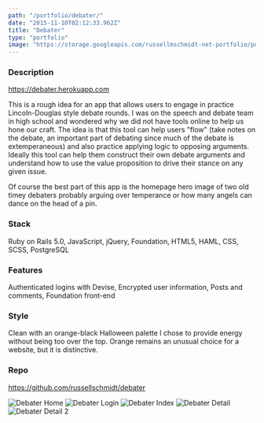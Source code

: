 ```yaml
---
path: "/portfolio/debater/"
date: "2015-11-10T02:12:33.962Z"
title: "Debater"
type: "portfolio"
image: "https://storage.googleapis.com/russellmschmidt-net-portfolio/portfolio/debater-1.png"
---
```


### Description
<https://debater.herokuapp.com>

This is a rough idea for an app that allows users to engage in practice Lincoln-Douglas style debate rounds. I was on the speech and debate team in high school and wondered why we did not have tools online to help us hone our craft. The idea is that this tool can help users "flow" (take notes on the debate, an important part of debating since much of the debate is extemperaneous) and also practice applying logic to opposing arguments. Ideally this tool can help them construct their own debate arguments and understand how to use the value proposition to drive their stance on any given issue.

Of course the best part of this app is the homepage hero image of two old timey debaters probably arguing over temperance or how many angels can dance on the head of a pin.

### Stack
Ruby on Rails 5.0,
JavaScript,
jQuery,
Foundation,
HTML5, 
HAML,
CSS,
SCSS,
PostgreSQL

### Features
Authenticated logins with Devise,
Encrypted user information,
Posts and comments,
Foundation front-end

### Style
Clean with an orange-black Halloween palette I chose to provide energy without being too over the top. Orange remains an unusual choice for a website, but it is distinctive.

### Repo
<https://github.com/russellschmidt/debater>

![Debater Home](https://storage.googleapis.com/russellmschmidt-net-portfolio/portfolio/debater-1.png)
![Debater Login](https://storage.googleapis.com/russellmschmidt-net-portfolio/portfolio/debater-2.png)
![Debater Index](https://storage.googleapis.com/russellmschmidt-net-portfolio/portfolio/debater-3.png)
![Debater Detail](https://storage.googleapis.com/russellmschmidt-net-portfolio/portfolio/debater-4.png)
![Debater Detail 2](https://storage.googleapis.com/russellmschmidt-net-portfolio/portfolio/debater-5.png)